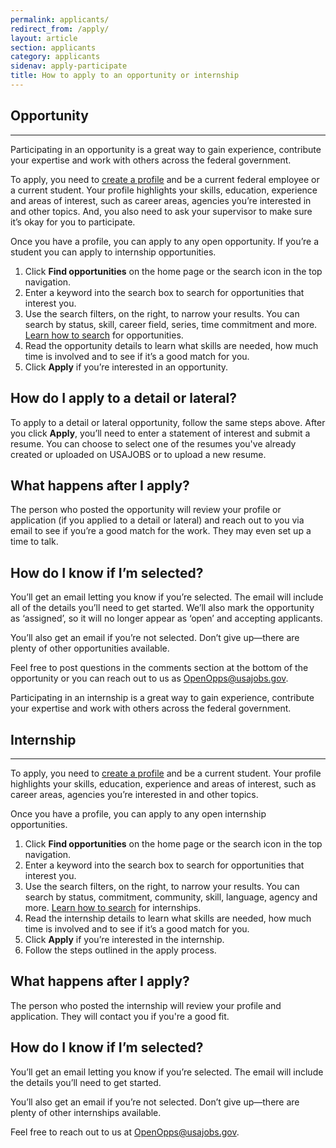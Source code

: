 ```yaml
---
permalink: applicants/
redirect_from: /apply/
layout: article
section: applicants
category: applicants
sidenav: apply-participate
title: How to apply to an opportunity or internship
---
```


## Opportunity
<hr>

Participating in an opportunity is a great way to gain experience, contribute your expertise and work with others across the federal government.

To apply, you need to [create a profile](../profile) and be a current federal employee or a current student. Your profile highlights your skills, education, experience and areas of interest, such as career areas, agencies you’re interested in and other topics. And, you also need to ask your supervisor to make sure it’s okay for you to participate.

Once you have a profile, you can apply to any open opportunity. If you’re a student you can apply to internship opportunities.

1. Click **Find opportunities** on the home page or the search icon in the top navigation.
2. Enter a keyword into the search box to search for opportunities that interest you.
3. Use the search filters, on the right, to narrow your results. You can search by status, skill, career field, series, time commitment and more. [Learn how to search](search) for opportunities.
4. Read the opportunity details to learn what skills are needed, how much time is involved and to see if it’s a good match for you.
5. Click **Apply** if you’re interested in an opportunity.

## How do I apply to a detail or lateral?

To apply to a detail or lateral opportunity, follow the same steps above. After you click **Apply**, you’ll need to enter a statement of interest and submit a resume. You can choose to select one of the resumes you've already created or uploaded on USAJOBS or to upload a new resume.

## What happens after I apply?

The person who posted the opportunity will review your profile or application (if you applied to a detail or lateral) and reach out to you via email to see if you’re a good match for the work. They may even set up a time to talk.

## How do I know if I’m selected?

You’ll get an email letting you know if you’re selected. The email will include all of the details you’ll need to get started. We’ll also mark the opportunity as ‘assigned’, so it will no longer appear as ‘open’ and accepting applicants.

You’ll also get an email if you’re not selected. Don’t give up—there are plenty of other opportunities available.

Feel free to post questions in the comments section at the bottom of the opportunity or you can reach out to us as OpenOpps@usajobs.gov.

Participating in an internship is a great way to gain experience, contribute your expertise and work with others across the federal government.

## Internship
<hr>

To apply, you need to [create a profile](../profile) and be a current student. Your profile highlights your skills, education, experience and areas of interest, such as career areas, agencies you’re interested in and other topics.

Once you have a profile, you can apply to any open internship opportunities.

1. Click **Find opportunities** on the home page or the search icon in the top navigation.
2. Enter a keyword into the search box to search for opportunities that interest you.
3. Use the search filters, on the right, to narrow your results. You can search by status, commitment, community, skill, language, agency and more. [Learn how to search](search) for internships.
4. Read the internship details to learn what skills are needed, how much time is involved and to see if it’s a good match for you.
5. Click **Apply** if you’re interested in the internship.
6. Follow the steps outlined in the apply process.

## What happens after I apply?

The person who posted the internship will review your profile and application. They will contact you if you're a good fit.

## How do I know if I’m selected?

You’ll get an email letting you know if you’re selected. The email will include the details you’ll need to get started.

You’ll also get an email if you’re not selected. Don’t give up—there are plenty of other internships available.

Feel free to reach out to us at OpenOpps@usajobs.gov.

